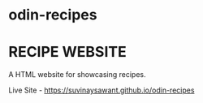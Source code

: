 # odin-recipes

# RECIPE WEBSITE

A HTML website for showcasing recipes.

Live Site - https://suvinaysawant.github.io/odin-recipes